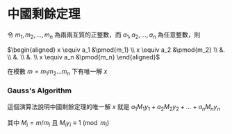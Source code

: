 # 中國剩餘定理

令 $m_1, m_2, ..., m_n$ 為兩兩互質的正整數，而 $a_1, a_2, ..., a_n$ 為任意整數，則

$\begin{aligned} x \equiv a_1 &\pmod{m_1} \\ x \equiv a_2 &\pmod{m_2} \\ &. \\ &. \\ &. \\ x \equiv a_n &\pmod{m_n} \end{aligned}$

在模數 $m = m_1m_2...m_n$ 下有唯一解 $x$

### Gauss's Algorithm

這個演算法說明中國剩餘定理的唯一解 $x$ 就是 $a_1M_1y_1 + a_2M_2y_2 + ... + a_nM_ny_n$

其中 $M_i = m / m_i$ 且 $M_iy_i \equiv 1 \pmod{m_i}$

